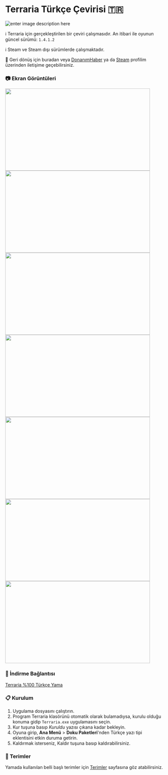 

# Terraria Türkçe Çevirisi :tr:
![enter image description here](https://terraria.org/assets/logo-203e9bcd9af6ac8193d8b185aa64b8c8.png)

:information_source: Terraria için gerçekleştirilen bir çeviri çalışmasıdır. An itibari ile oyunun güncel sürümü: `1.4.1.2`

:information_source: Steam ve Steam dışı sürümlerde çalışmaktadır.


:envelope_with_arrow: Geri dönüş için buradan veya [DonanımHaber](https://forum.donanimhaber.com/profil/794792#!/) ya da [Steam](https://steamcommunity.com/id/qabriel99) profilim üzerinden iletişime geçebilirsiniz.

### :camera: Ekran Görüntüleri
<img src="https://i.imgur.com/pdPlBov.jpg" width="460" height="260"/> <img src="https://i.imgur.com/Ysjqht4.jpg" width="460" height="260"/> <img src="https://i.imgur.com/fWI0Tfb.jpg" width="460" height="260"/>
<img src="https://i.imgur.com/vGYX5RH.jpg" width="460" height="260"/> <img src="https://i.imgur.com/DfSdtVD.jpg" width="460" height="260"/> <img src="https://i.imgur.com/HeiXyHJ.jpg" width="460" height="260"/> <img src="https://i.imgur.com/OfJLtE9.jpg" width="460" height="260"/>

### :floppy_disk: İndirme Bağlantısı 
[Terraria %100 Türkçe Yama](https://github.com/qabRieL99/TerrariaTurkish/releases/download/v1.0/Terraria.Turkce.Yama.exe)

### :clipboard: Kurulum
 1. Uygulama dosyasını çalıştırın.
 2. Program Terraria klasörünü otomatik olarak bulamadıysa, kurulu olduğu konuma gidip `Terraria.exe` uygulamasını seçin.
 3. Kur tuşuna basıp *Kuruldu* yazısı çıkana kadar bekleyin.
 4. Oyuna girip, **Ana Menü** > **Doku Paketleri**'nden Türkçe yazı tipi eklentisini etkin duruma getirin.
 5. Kaldırmak isterseniz, Kaldır tuşuna basıp kaldırabilirsiniz.
 
### :pushpin: Terimler
Yamada kullanılan belli başlı terimler için [Terimler](Terimler.md) sayfasına göz atabilirsiniz.
